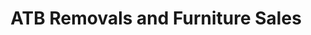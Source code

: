 ---
title: "ATB Removals and Furniture Sales"
url: /eastbourne/atb-removals-and-furniture-sales/
shop: bed
---